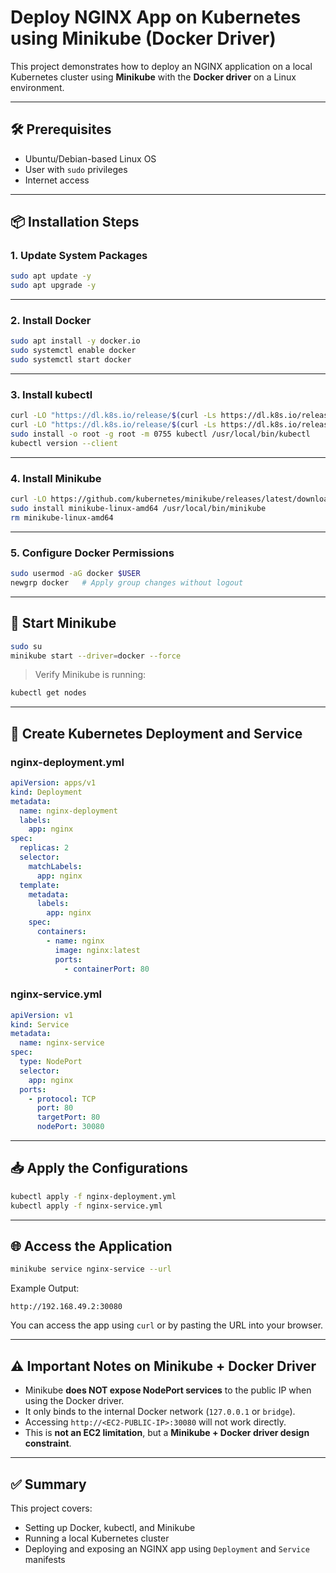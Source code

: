 # Deploy NGINX App on Kubernetes using Minikube (Docker Driver)

This project demonstrates how to deploy an NGINX application on a local Kubernetes cluster using **Minikube** with the **Docker driver** on a Linux environment.

---

## 🛠️ Prerequisites

- Ubuntu/Debian-based Linux OS
- User with `sudo` privileges
- Internet access

---

## 📦 Installation Steps

### 1. Update System Packages

```bash
sudo apt update -y
sudo apt upgrade -y
```

---

### 2. Install Docker

```bash
sudo apt install -y docker.io
sudo systemctl enable docker
sudo systemctl start docker
```

---

### 3. Install kubectl

```bash
curl -LO "https://dl.k8s.io/release/$(curl -Ls https://dl.k8s.io/release/stable.txt)/bin/linux/amd64/kubectl"
curl -LO "https://dl.k8s.io/release/$(curl -Ls https://dl.k8s.io/release/stable.txt)/bin/linux/amd64/kubectl.sha256"
sudo install -o root -g root -m 0755 kubectl /usr/local/bin/kubectl
kubectl version --client
```

---

### 4. Install Minikube

```bash
curl -LO https://github.com/kubernetes/minikube/releases/latest/download/minikube-linux-amd64
sudo install minikube-linux-amd64 /usr/local/bin/minikube
rm minikube-linux-amd64
```

---

### 5. Configure Docker Permissions

```bash
sudo usermod -aG docker $USER
newgrp docker   # Apply group changes without logout
```

---

## 🚀 Start Minikube

```bash
sudo su
minikube start --driver=docker --force
```

> Verify Minikube is running:
```bash
kubectl get nodes
```

---

## 📄 Create Kubernetes Deployment and Service

### nginx-deployment.yml

```yaml
apiVersion: apps/v1
kind: Deployment
metadata:
  name: nginx-deployment
  labels:
    app: nginx
spec:
  replicas: 2
  selector:
    matchLabels:
      app: nginx
  template:
    metadata:
      labels:
        app: nginx
    spec:
      containers:
        - name: nginx
          image: nginx:latest
          ports:
            - containerPort: 80
```

### nginx-service.yml

```yaml
apiVersion: v1
kind: Service
metadata:
  name: nginx-service
spec:
  type: NodePort
  selector:
    app: nginx
  ports:
    - protocol: TCP
      port: 80
      targetPort: 80
      nodePort: 30080
```

---

## 📥 Apply the Configurations

```bash
kubectl apply -f nginx-deployment.yml
kubectl apply -f nginx-service.yml
```

---

## 🌐 Access the Application

```bash
minikube service nginx-service --url
```

Example Output:

```text
http://192.168.49.2:30080
```

You can access the app using `curl` or by pasting the URL into your browser.

---

## ⚠️ Important Notes on Minikube + Docker Driver

- Minikube **does NOT expose NodePort services** to the public IP when using the Docker driver.
- It only binds to the internal Docker network (`127.0.0.1` or `bridge`).
- Accessing `http://<EC2-PUBLIC-IP>:30080` will not work directly.
- This is **not an EC2 limitation**, but a **Minikube + Docker driver design constraint**.

---

## ✅ Summary

This project covers:
- Setting up Docker, kubectl, and Minikube
- Running a local Kubernetes cluster
- Deploying and exposing an NGINX app using `Deployment` and `Service` manifests
